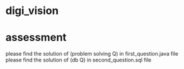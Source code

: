 # digi_vision
# assessment
please find the solution of (problem solving Q) in first_question.java file
please find the solution of (db Q) in second_question.sql file
